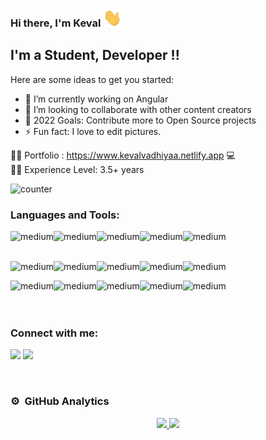 ### Hi there, I'm Keval  <img src="https://raw.githubusercontent.com/ptprashanttripathi/ptprashanttripathi/master/hi.gif" width="30px">


## I'm a Student, Developer !!


Here are some ideas to get you started:

- 🔭 I’m currently working on Angular 
- 👯 I’m looking to collaborate with other content creators
- 🥅 2022 Goals: Contribute more to Open Source projects
- ⚡ Fun fact: I love to edit pictures.

👨‍💻 Portfolio : https://www.kevalvadhiyaa.netlify.app 💻<br>
👨‍🎓 Experience Level: 3.5+ years

![counter](https://komarev.com/ghpvc/?username=keval101&style=flat-square)


### Languages and Tools:

<p align='left'>
<img align="left" alt="medium" src="https://img.shields.io/badge/Angular-DD0031?style=for-the-badge&logo=angular&logoColor=white"/>
<img align="left" alt="medium" src="https://img.shields.io/badge/Material%20UI-007FFF?style=for-the-badge&logo=mui&logoColor=white"/>
<img align="left" alt="medium" src="https://img.shields.io/badge/material%20design-757575?style=for-the-badge&logo=material%20design&logoColor=white"/>
<img align="left" alt="medium" src="https://img.shields.io/badge/Sass-CC6699?style=for-the-badge&logo=sass&logoColor=white"/>
<img align="left" alt="medium" src="https://img.shields.io/badge/Tailwind_CSS-38B2AC?style=for-the-badge&logo=tailwind-css&logoColor=white"/>
</p>
<br />
<br />
<p align='left'>
<img align="left" alt="medium" src="https://img.shields.io/badge/CSS3-1572B6?style=for-the-badge&logo=css3&logoColor=white"/>
<img align="left" alt="medium" src="https://img.shields.io/badge/HTML5-E34F26?style=for-the-badge&logo=html5&logoColor=white"/>
<img align="left" alt="medium" src="https://img.shields.io/badge/JavaScript-323330?style=for-the-badge&logo=javascript&logoColor=F7DF1E"/>
<img align="left" alt="medium" src="https://img.shields.io/badge/TypeScript-007ACC?style=for-the-badge&logo=typescript&logoColor=white"/>
<img align="left" alt="medium" src="https://img.shields.io/badge/Visual_Studio_Code-0078D4?style=for-the-badge&logo=visual%20studio%20code&logoColor=white"/>
</p>
<br />
<p align='left'>
<img align="left" alt="medium" src="https://img.shields.io/badge/Windows-0078D6?style=for-the-badge&logo=windows&logoColor=white"/>
<img align="left" alt="medium" src="https://img.shields.io/badge/GIT-E44C30?style=for-the-badge&logo=git&logoColor=white"/>
<img align="left" alt="medium" src="https://img.shields.io/badge/Jira-0052CC?style=for-the-badge&logo=Jira&logoColor=white"/>
<img align="left" alt="medium" src="https://img.shields.io/badge/Adobe%20XD-470137?style=for-the-badge&logo=Adobe%20XD&logoColor=#FF61F6"/>
<img align="left" alt="medium" src="https://img.shields.io/badge/Adobe%20Photoshop-31A8FF?style=for-the-badge&logo=Adobe%20Photoshop&logoColor=black"/>
</p>
</br>

<br />
<br />

### Connect with me:


[<img src="https://img.shields.io/badge/linkedin-%230077B5.svg?&style=for-the-badge&logo=linkedin&logoColor=white" />][linkedin]
[<img src = "https://img.shields.io/badge/instagram-%23E4405F.svg?&style=for-the-badge&logo=instagram&logoColor=white">][instagram]

<br />

### ⚙️  &nbsp;GitHub Analytics

<p align="center">
<a href="https://github.com/keval101">
  <img height="180em" src="https://github-readme-stats-eight-theta.vercel.app/api?username=keval101&show_icons=true&theme=codeSTACKr&include_all_commits=true&count_private=true" />
  <img height="180em" src="https://github-readme-stats-eight-theta.vercel.app/api/top-langs/?username=keval101&layout=compact&exclude_lang=java+r&theme=codeSTACKr" />
</p>

[instagram]: https://www.instagram.com/keval_vadhiya101/
[linkedin]: https://www.linkedin.com/in/keval-vadhiya-914064199/
